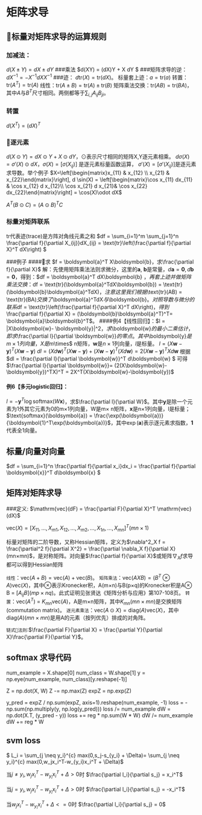 # 矩阵求导


## 标量对矩阵求导的运算规则

### 加减法：
$d(X\pm Y) = dX \pm dY$
###乘法
$d(XY) = (dX)Y + X dY $
###矩阵求导的逆：
$dX^{-1} = -X^{-1}dX X^{-1}$
###迹：
$d\text{tr}(X) = \text{tr}(dX)。$
标量套上迹：$a = \text{tr}(a)$
转置：$\mathrm{tr}(A^T) = \mathrm{tr}(A)$
线性：$\text{tr}(A\pm B) = \text{tr}(A)\pm \text{tr}(B)$
矩阵乘法交换：$\text{tr}(AB) = \text{tr}(BA)$，其中$A$与$B^T$尺寸相同。两侧都等于$\sum_{i,j}A_{ij}B_{ji}$。
### 转置
$d(X^T) = (dX)^T$

### 逐元素
$d(X\odot Y) = dX\odot Y + X\odot dY$，$\odot$表示尺寸相同的矩阵X,Y逐元素相乘。
$d\sigma(X) = \sigma'(X)\odot dX ，\sigma(X) = \left[\sigma(X_{ij})\right]$
是逐元素标量函数运算， $\sigma'(X)=[\sigma'(X_{ij})]$是逐元素求导数。举个例子
$X=\left[\begin{matrix}x_{11} & x_{12} \\ x_{21} & x_{22}\end{matrix}\right], d \sin(X) = \left[\begin{matrix}\cos x_{11} dx_{11} & \cos x_{12} d x_{12}\\ \cos x_{21} d x_{21}& \cos x_{22} dx_{22}\end{matrix}\right] = \cos(X)\odot dX$

$A^T(B\odot C) = (A\odot B)^TC$


### 标量对矩阵联系
tr代表迹(trace)是方阵对角线元素之和
$df = \sum_{i=1}^m \sum_{j=1}^n \frac{\partial f}{\partial X_{ij}}dX_{ij} = \text{tr}\left(\frac{\partial f}{\partial X}^T dX\right) $

###例子
####求 $f = \boldsymbol{a}^T X\boldsymbol{b}，求\frac{\partial f}{\partial X}$
解：先使用矩阵乘法法则求微分，这里的$\boldsymbol{a}$, $\boldsymbol{b}$是常量，$d\boldsymbol{a} = \boldsymbol{0}, d\boldsymbol{b} = \boldsymbol{0}$，得到：$df = \boldsymbol{a}^T dX\boldsymbol{b} $，再套上迹并做矩阵乘法交换：$df = \text{tr}(\boldsymbol{a}^TdX\boldsymbol{b}) = \text{tr}(\boldsymbol{b}\boldsymbol{a}^TdX)$，注意这里我们根据$\text{tr}(AB) = \text{tr}(BA)$交换了$\boldsymbol{a}^TdX$与$\boldsymbol{b}$。对照导数与微分的联系$df = \text{tr}\left(\frac{\partial f}{\partial X}^T dX\right)$，得到$\frac{\partial f}{\partial X} = (\boldsymbol{b}\boldsymbol{a}^T)^T= \boldsymbol{a}\boldsymbol{b}^T$。
####例4【线性回归】：$l = \|X\boldsymbol{w}- \boldsymbol{y}\|^2$， 求$\boldsymbol{w}$的最小二乘估计，即求$\frac{\partial l}{\partial \boldsymbol{w}}$的零点。其中$\boldsymbol{y}$是m×1列向量，X是m$\times$ n矩阵，$\boldsymbol{w}$是$n×1$列向量，$l$是标量。
$l = (X\boldsymbol{w}- \boldsymbol{y})^T(X\boldsymbol{w}- \boldsymbol{y})$
$dl = (Xd\boldsymbol{w})^T(X\boldsymbol{w}-\boldsymbol{y})+(X\boldsymbol{w}-\boldsymbol{y})^T(Xd\boldsymbol{w}) = 2(X\boldsymbol{w}-\boldsymbol{y})^TXd\boldsymbol{w}$
根据 $dl = \frac{\partial l}{\partial \boldsymbol{w}}^T d\boldsymbol{w} $ 可得 
$\frac{\partial l}{\partial \boldsymbol{w}}= (2(X\boldsymbol{w}-\boldsymbol{y})^TX)^T = 2X^T(X\boldsymbol{w}-\boldsymbol{y})$

#### 例6【多元logistic回归】：
$l = -\boldsymbol{y}^T\log\text{softmax}(W\boldsymbol{x})$，求$\frac{\partial l}{\partial W}$。其中$\boldsymbol{y}$是除一个元素为1外其它元素为0的m×1列向量，W是m$\times$ n矩阵，$\boldsymbol{x}$是n×1列向量，l是标量；$\text{softmax}(\boldsymbol{a}) = \frac{\exp(\boldsymbol{a})}{\boldsymbol{1}^T\exp(\boldsymbol{a})}$，其中$\exp(\boldsymbol{a}$)表示逐元素求指数，$\boldsymbol{1}$代表全1向量。


## 标量/向量对向量
$df = \sum_{i=1}^n \frac{\partial f}{\partial x_i}dx_i = \frac{\partial f}{\partial \boldsymbol{x}}^T d\boldsymbol{x} $

## 矩阵对矩阵求导
###定义:
$\mathrm{vec}(dF) = \frac{\partial F}{\partial X}^T \mathrm{vec}(dX)$

$\mathrm{vec}(X) = [X_{11}, \ldots, X_{m1}, X_{12}, \ldots, X_{m2}, \ldots, X_{1n}, \ldots, X_{mn}]^T(mn×1)$

标量对矩阵的二阶导数，又称Hessian矩阵，定义为$\nabla^2_X f = \frac{\partial^2 f}{\partial X^2} = \frac{\partial \nabla_X f}{\partial X}(mn×mn)$，是对称矩阵。对向量$\frac{\partial f}{\partial X}$或矩阵$\nabla_X f$求导都可以得到Hessian矩阵

`线性`：$\mathrm{vec}(A+B) = \mathrm{vec}(A) + \mathrm{vec}(B)$。
`矩阵乘法`：$\mathrm{vec}(AXB) = (B^T \otimes A) \mathrm{vec}(X)$，其中$\otimes$表示Kronecker积，A(m×n)与B(p×q)的Kronecker积是A$\otimes$ B = $[A_{ij}B](mp×nq)$。此式证明见张贤达《矩阵分析与应用》第107-108页。
`转置`：$\mathrm{vec}(A^T)$ = $K_{mn}\mathrm{vec}(A)$，A是m×n矩阵，其中$K_{mn}(mn×mn)$是交换矩阵(commutation matrix)。
`逐元素乘法`：$\mathrm{vec}(A\odot X) = \mathrm{diag}(A)\mathrm{vec}(X)$，其中$\mathrm{diag}(A)(mn×mn)$是用A的元素（按列优先）排成的对角阵。

`链式法则`:$\frac{\partial F}{\partial X} = \frac{\partial Y}{\partial X}\frac{\partial F}{\partial Y}$。



## softmax 求导代码

num_example = X.shape[0]
num_class = W.shape[1]
y = np.eye(num_example, num_class)[y.reshape(-1)]

Z = np.dot(X, W)
Z -= np.max(Z)
expZ = np.exp(Z)

y_pred = expZ / np.sum(expZ, axis=1).reshape(num_example, -1)
loss = -np.sum(np.multiply(y, np.log(y_pred)))
loss /= num_example
dW = np.dot(X.T, (y_pred - y))
loss += reg * np.sum(W * W)
dW /= num_example
dW += reg * W


## svm loss
$ L_i = \sum_{j \neq y_i}^{c} max(0,s_j-s_{y_i} + \Delta)= \sum_{j \neq y_i}^{c} max(0,w_jx_i^T-w_{y_i}x_i^T + \Delta)$

当$j\neq y_i, w_jx_i^T-w_{y_i}x_i^T + \Delta > 0$时
$\frac{\partial l_i}{\partial s_j} = x_i^T$

当$j = y_i, w_jx_i^T-w_{y_i}x_i^T + \Delta > 0$时
$\frac{\partial l_i}{\partial s_j} = -x_i^T$

当$w_jx_i^T-w_{y_i}x_i^T + \Delta <= 0$时
$\frac{\partial l_i}{\partial s_j} = 0$
